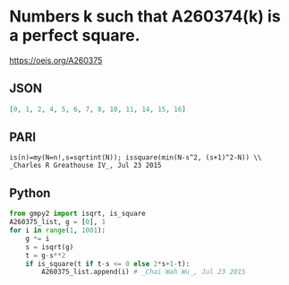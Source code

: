 # Numbers k such that A260374\(k\) is a perfect square\.
https://oeis.org/A260375
## JSON
```JSON
[0, 1, 2, 4, 5, 6, 7, 8, 10, 11, 14, 15, 16]
```
## PARI
```PARI
is(n)=my(N=n!,s=sqrtint(N)); issquare(min(N-s^2, (s+1)^2-N)) \\ _Charles R Greathouse IV_, Jul 23 2015
```
## Python
```Python
from gmpy2 import isqrt, is_square
A260375_list, g = [0], 1
for i in range(1, 1001):
    g *= i
    s = isqrt(g)
    t = g-s**2
    if is_square(t if t-s <= 0 else 2*s+1-t):
        A260375_list.append(i) # _Chai Wah Wu_, Jul 23 2015
```
